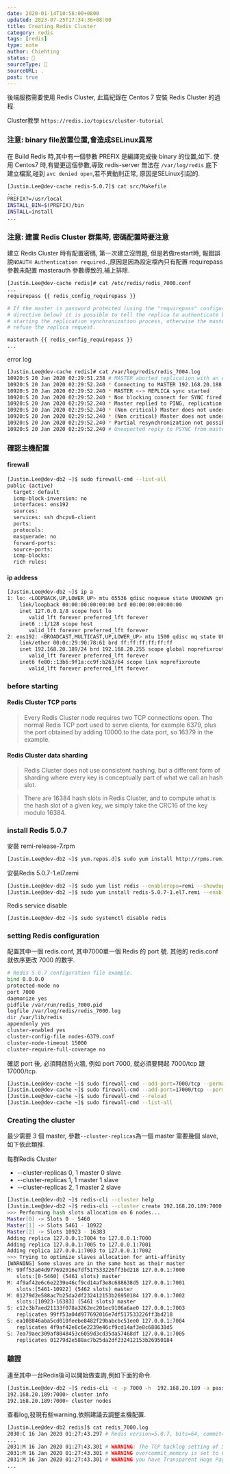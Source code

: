 ```yaml
---
date: 2020-01-14T10:56:00+0800
updated: 2023-07-25T17:34:36+08:00
title: Creating Redis Cluster
category: redis
tags: [redis]
type: note
author: Chiehting
status: 🌲
sourceType: 📜️
sourceURL: .
post: true
---
```


後端服務需要使用 Redis Cluster, 此篇紀錄在 Centos 7 安裝 Redis Cluster 的過程.

<!--more-->

Cluster教學 `https://redis.io/topics/cluster-tutorial`

### 注意: binary file放置位置,會造成SELinux異常

在 Build Redis 時,其中有一個參數 PREFIX 是編譯完成後 binary 的位置,如下. 使用 Centos7 時,有變更這個參數,導致 redis-server 無法在 `/var/log/redis` 底下建立檔案,碰到 `avc denied open`,若不異動則正常, 原因是SELinux引起的.

```bash
[Justin.Lee@dev-cache redis-5.0.7]$ cat src/Makefile
...
PREFIX?=/usr/local
INSTALL_BIN=$(PREFIX)/bin
INSTALL=install
...
```

### 注意: 建置 Redis Cluster 群集時, 密碼配置時要注意

建立 Redis Cluster 時有配置密碼, 第一次建立沒問題, 但是若做restart時, 報錯誤說`NOAUTH Authentication required.`,原因是因為設定檔內只有配置 requirepass 參數未配置 masterauth 參數導致的,補上排除.

```bash
[Justin.Lee@dev-cache redis]# cat /etc/redis/redis_7000.conf
...
requirepass {{ redis_config_requirepass }}

# If the master is password protected (using the "requirepass" configuration
# directive below) it is possible to tell the replica to authenticate before
# starting the replication synchronization process, otherwise the master will
# refuse the replica request.

masterauth {{ redis_config_requirepass }}
...
```

error log

```bash
[Justin.Lee@dev-cache redis]# cat /var/log/redis/redis_7004.log
10920:S 20 Jan 2020 02:29:51.238 # MASTER aborted replication with an error: NOAUTH Authentication required.
10920:S 20 Jan 2020 02:29:52.240 * Connecting to MASTER 192.168.20.188:7002
10920:S 20 Jan 2020 02:29:52.240 * MASTER <-> REPLICA sync started
10920:S 20 Jan 2020 02:29:52.240 * Non blocking connect for SYNC fired the event.
10920:S 20 Jan 2020 02:29:52.240 * Master replied to PING, replication can continue...
10920:S 20 Jan 2020 02:29:52.240 * (Non critical) Master does not understand REPLCONF listening-port: -NOAUTH Authentication required.
10920:S 20 Jan 2020 02:29:52.240 * (Non critical) Master does not understand REPLCONF capa: -NOAUTH Authentication required.
10920:S 20 Jan 2020 02:29:52.240 * Partial resynchronization not possible (no cached master)
10920:S 20 Jan 2020 02:29:52.240 # Unexpected reply to PSYNC from master: -NOAUTH Authentication required.
```


### 確認主機配置

#### firewall

```bash
[Justin.Lee@dev-db2 ~]$ sudo firewall-cmd --list-all
public (active)
  target: default
  icmp-block-inversion: no
  interfaces: ens192
  sources:
  services: ssh dhcpv6-client
  ports:
  protocols:
  masquerade: no
  forward-ports:
  source-ports:
  icmp-blocks:
  rich rules:
```

#### ip address

```bash
[Justin.Lee@dev-db2 ~]$ ip a
1: lo: <LOOPBACK,UP,LOWER_UP> mtu 65536 qdisc noqueue state UNKNOWN group default qlen 1000
    link/loopback 00:00:00:00:00:00 brd 00:00:00:00:00:00
    inet 127.0.0.1/8 scope host lo
       valid_lft forever preferred_lft forever
    inet6 ::1/128 scope host
       valid_lft forever preferred_lft forever
2: ens192: <BROADCAST,MULTICAST,UP,LOWER_UP> mtu 1500 qdisc mq state UP group default qlen 1000
    link/ether 00:0c:29:90:78:61 brd ff:ff:ff:ff:ff:ff
    inet 192.168.20.189/24 brd 192.168.20.255 scope global noprefixroute ens192
       valid_lft forever preferred_lft forever
    inet6 fe80::13b6:9f1a:cc9f:b263/64 scope link noprefixroute
       valid_lft forever preferred_lft forever
```

### before starting

#### Redis Cluster TCP ports

> Every Redis Cluster node requires two TCP connections open. The normal Redis TCP port used to serve clients, for example 6379, plus the port obtained by adding 10000 to the data port, so 16379 in the example.

#### Redis Cluster data sharding

>Redis Cluster does not use consistent hashing, but a different form of sharding where every key is conceptually part of what we call an hash slot.

>There are 16384 hash slots in Redis Cluster, and to compute what is the hash slot of a given key, we simply take the CRC16 of the key modulo 16384.

### install Redis 5.0.7

安裝 remi-release-7.rpm

```bash
[Justin.Lee@dev-db2 ~]$ yum.repos.d]$ sudo yum install http://rpms.remirepo.net/enterprise/remi-release-7.rpm
```

安裝Redis 5.0.7-1.el7.remi   

```bash
[Justin.Lee@dev-db2 ~]$ sudo yum list redis --enablerepo=remi --showduplicates
[Justin.Lee@dev-db2 ~]$ sudo yum install redis-5.0.7-1.el7.remi --enablerepo=remi
```

Redis service disable

```bash
[Justin.Lee@dev-db2 ~]$ sudo systemctl disable redis
```

### setting Redis configuration

配置其中一個 redis.conf, 其中7000單一個 Redis 的 port 號. 其他的 redis.conf 就依序更改 7000 的數字.

```bash
# Redis 5.0.7 configuration file example.
bind 0.0.0.0
protected-mode no
port 7000
daemonize yes
pidfile /var/run/redis_7000.pid
logfile /var/log/redis/redis_7000.log
dir /var/lib/redis
appendonly yes
cluster-enabled yes
cluster-config-file nodes-6379.conf
cluster-node-timeout 15000
cluster-require-full-coverage no
```

確認 port 後, 必須開啟防火牆, 例如 port 7000, 就必須要開起 7000/tcp 跟 17000/tcp.

```bash
[Justin.Lee@dev-cache ~]$ sudo firewall-cmd --add-port=7000/tcp --permanent
[Justin.Lee@dev-cache ~]$ sudo firewall-cmd --add-port=17000/tcp --permanent
[Justin.Lee@dev-cache ~]$ sudo firewall-cmd --reload
[Justin.Lee@dev-cache ~]$ sudo firewall-cmd --list-all
```

### Creating the cluster

最少需要 3 個 master, 參數`--cluster-replicas`為一個 master 需要幾個 slave, 如下依此類推.

每群Redis Cluster

* --cluster-replicas 0, 1 master 0 slave
* --cluster-replicas 1, 1 master 1 slave
* --cluster-replicas 2, 1 master 2 slave

```bash
[Justin.Lee@dev-db2 ~]$ redis-cli --cluster help
[Justin.Lee@dev-db2 ~]$ redis-cli --cluster create 192.168.20.189:7000 192.168.20.189:7001 192.168.20.189:7002 192.168.20.189:7003 192.168.20.189:7004 192.168.20.189:7005 --cluster-replicas 1 -a password
>>> Performing hash slots allocation on 6 nodes...
Master[0] -> Slots 0 - 5460
Master[1] -> Slots 5461 - 10922
Master[2] -> Slots 10923 - 16383
Adding replica 127.0.0.1:7004 to 127.0.0.1:7000
Adding replica 127.0.0.1:7005 to 127.0.0.1:7001
Adding replica 127.0.0.1:7003 to 127.0.0.1:7002
>>> Trying to optimize slaves allocation for anti-affinity
[WARNING] Some slaves are in the same host as their master
M: 99ff53a04d977692016e7df517533226ff3bd218 127.0.0.1:7000
   slots:[0-5460] (5461 slots) master
M: 4f9af42e6c6e2239e46cf9cd14af3e8c688638d5 127.0.0.1:7001
   slots:[5461-10922] (5462 slots) master
M: 01279d2e588ac7b25da2df232412153b26950184 127.0.0.1:7002
   slots:[10923-16383] (5461 slots) master
S: c12c3b7aed21133f078a3262ec201ec9106a6ae0 127.0.0.1:7003
   replicates 99ff53a04d977692016e7df517533226ff3bd218
S: ea108846aba5cd010feebe8482f29babcbc51ee0 127.0.0.1:7004
   replicates 4f9af42e6c6e2239e46cf9cd14af3e8c688638d5
S: 7ea79aec309af8048453c6059d3cd35da57468df 127.0.0.1:7005
   replicates 01279d2e588ac7b25da2df232412153b26950184
```

### 驗證

連至其中一台Redis後可以開始做查詢,例如下面的命令.

```bash
[Justin.Lee@dev-db2 ~]$ redis-cli -c -p 7000 -h  192.168.20.189 -a password
192.168.20.189:7000> cluster info
192.168.20.189:7000> cluster nodes
```

查看log,發現有些warning,依照建議去調整主機配置.

```bash
[Justin.Lee@dev-db2 redis]$ cat redis_7000.log
2030:C 16 Jan 2020 01:27:43.297 # Redis version=5.0.7, bits=64, commit=00000000, modified=0, pid=2030, just started
...
2031:M 16 Jan 2020 01:27:43.301 # WARNING: The TCP backlog setting of 511 cannot be enforced because /proc/sys/net/core/somaxconn is set to the lower value of 128.
2031:M 16 Jan 2020 01:27:43.301 # WARNING overcommit_memory is set to 0! Background save may fail under low memory condition. To fix this issue add 'vm.overcommit_memory = 1' to /etc/sysctl.conf and then reboot or run the command 'sysctl vm.overcommit_memory=1' for this to take effect.
2031:M 16 Jan 2020 01:27:43.301 # WARNING you have Transparent Huge Pages (THP) support enabled in your kernel. This will create latency and memory usage issues with Redis. To fix this issue run the command 'echo never > /sys/kernel/mm/transparent_hugepage/enabled' as root, and add it to your /etc/rc.local in order to retain the setting after a reboot. Redis must be restarted after THP is disabled.
...
```

